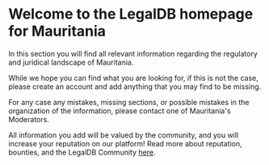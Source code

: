 <!-- TITLE: Mauritania -->
<!-- SUBTITLE: Welcome to the legalDB home of Mauritania -->

# Welcome to the LegalDB homepage for Mauritania

In this section you will find all relevant information regarding the regulatory and juridical landscape of Mauritania.

While we hope you can find what you are looking for, if this is not the case, please create an account and add anything that you may find to be missing.

For any case any mistakes, missing sections, or possible mistakes in the organization of the information, please contact one of Mauritania's Moderators.

All information you add will be valued by the community, and you will increase your reputation on our platform! Read more about reputation, bounties, and the LegalDB Community [here](http://legaldb.herokuapp.com/legaldb/community).
